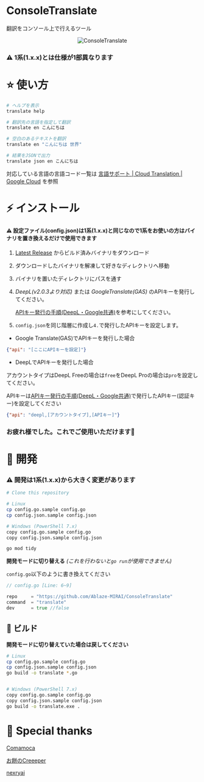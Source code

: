 # ConsoleTranslate

翻訳をコンソール上で行えるツール

<div align="center">

![ConsoleTranslate](./docs/image_v2.gif)

</div>

### ⚠ 1系(1.x.x)とは仕様が1部異なります

# ⭐ 使い方

```bash
# ヘルプを表示
translate help

# 翻訳先の言語を指定して翻訳
translate en こんにちは

# 空白のあるテキストを翻訳
translate en "こんにちは 世界"

# 結果をJSONで出力
translate json en こんにちは
```

対応している言語の言語コード一覧は [言語サポート  |  Cloud Translation  |  Google Cloud](https://cloud.google.com/translate/docs/languages) を参照

# ⚡ インストール

#### ⚠ 設定ファイル(config.json)は1系(1.x.x)と同じなので1系をお使いの方はバイナリを置き換えるだけで使用できます

1. [Latest Release](https://github.com/Ablaze-MIRAI/ConsoleTranslate/releases) からビルド済みバイナリをダウンロード

2. ダウンロードしたバイナリを解凍して好きなディレクトリへ移動

3. バイナリを置いたディレクトリにパスを通す

4. *DeepL(v2.0.3より対応)* または *GoogleTranslate(GAS)* のAPIキーを発行してください。
  
   [APIキー発行の手順(DeepL・Google共通)](./API.md)を参考にしてください。

5. `config.json`を同じ階層に作成し`4.`で発行したAPIキーを設定します。

- Google Translate(GAS)でAPIキーを発行した場合

```json
{"api": "[ここにAPIキーを設定]"}
```

- DeepLでAPIキーを発行した場合

アカウントタイプはDeepL Freeの場合は`free`をDeepL Proの場合は`pro`を設定してください。

APIキーは[APIキー発行の手順(DeepL・Google共通)](./API.md)で発行したAPIキー(認証キー)を設定してください

```json
{"api": "deepl,[アカウントタイプ],[APIキー]"}
```

### お疲れ様でした。これでご使用いただけます🎉

# 🌠 開発

### ⚠ 開発は1系(1.x.x)から大きく変更があります

```bash
# Clone this repository

# Linux
cp config.go.sample config.go
cp config.json.sample config.json

# Windows (PowerShell 7.x)
copy config.go.sample config.go
copy config.json.sample config.json

go mod tidy
```

**開発モードに切り替える** *(これを行わないと`go run`が使用できません)*

`config.go`以下のように書き換えてください

```go
// config.go [Line: 6~9]

repo     = "https://github.com/Ablaze-MIRAI/ConsoleTranslate"
command  = "translate"
dev      = true //false
```

## 🔧 ビルド

**開発モードに切り替えていた場合は戻してください**

```bash
# Linux
cp config.go.sample config.go
cp config.json.sample config.json
go build -o translate *.go


# Windows (PowerShell 7.x)
copy config.go.sample config.go
copy config.json.sample config.json
go build -o translate.exe .
```

# 💌 Special thanks

[Comamoca](https://github.com/Comamoca)

[お餅のCreeeper](https://github.com/creeper-0910)

[nexryai](https://github.com/nexryai)
